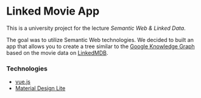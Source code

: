 # Linked Movie App

This is a university project for the lecture *Semantic Web & Linked Data*.

The goal was to utilize Semantic Web technologies. We decided to built an app that allows you to create a tree similar to the [Google Knowledge Graph](https://www.google.com/intl/bn/insidesearch/features/search/knowledge.html) based on the movie data on [LinkedMDB](http://www.linkedmdb.org/).

### Technologies
- [vue.js](http://visjs.org/)
- [Material Design Lite](https://getmdl.io/)

